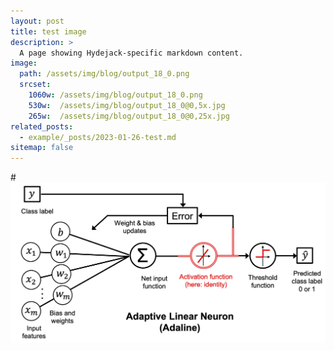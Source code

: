 ```yaml
---
layout: post
title: test image
description: >
  A page showing Hydejack-specific markdown content.
image: 
  path: /assets/img/blog/output_18_0.png
  srcset:
    1060w: /assets/img/blog/output_18_0.png
    530w:  /assets/img/blog/output_18_0@0,5x.jpg
    265w:  /assets/img/blog/output_18_0@0,25x.jpg
related_posts:
  - example/_posts/2023-01-26-test.md
sitemap: false
---
```

#![png](/assets/img/blog/output_14_0.png)
